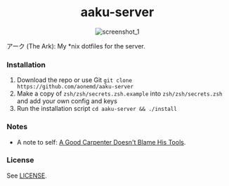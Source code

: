 <div align="center">
  <h1>
    aaku-server
  </h1>

  ![screenshot_1](https://user-images.githubusercontent.com/16504838/56446196-82acf180-6301-11e9-962b-fb7b3ead4dfd.png)
</div>

アーク (The Ark): My \*nix dotfiles for the server.

### Installation

1. Download the repo or use Git `git clone https://github.com/aonemd/aaku-server`
2. Make a copy of `zsh/zsh/secrets.zsh.example` into `zsh/zsh/secrets.zsh` and add your own config and keys
3. Run the installation script `cd aaku-server && ./install`

### Notes

- A note to self: [A Good Carpenter Doesn't Blame His Tools](https://aonemd.github.io/blog/the-dotfiles).

### License

See [LICENSE](https://github.com/aonemd/aaku-server/blob/master/LICENSE).
